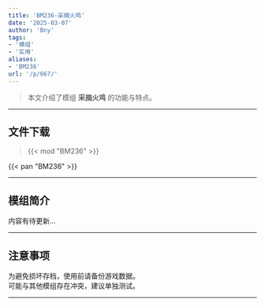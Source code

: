 ```yaml
---
title: 'BM236-采摘火鸡'
date: '2025-03-07'
author: 'Bny'
tags:
- '模组'
- '实用'
aliases:
- 'BM236'
url: '/p/667/'
---
```


> 本文介绍了模组 **采摘火鸡** 的功能与特点。

---

## 文件下载  

> {{< mod "BM236" >}}  

{{< pan "BM236" >}}  

---

## 模组简介

>  
内容有待更新...  

---

## 注意事项

>  
为避免损坏存档，使用前请备份游戏数据。  
可能与其他模组存在冲突，建议单独测试。  

---

